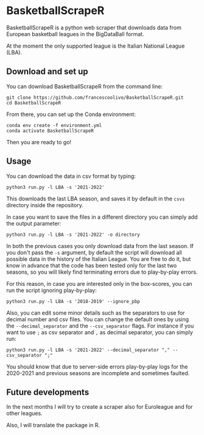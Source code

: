 # BasketballScrapeR

BasketballScrapeR is a python web scraper that downloads data from European basketball leagues in the BigDataBall format.

At the moment the only supported league is the Italian National League (LBA).

## Download and set up

You can download BasketballScrapeR from the command line:
```shell
git clone https://github.com/francescoolivo/BasketballScrapeR.git
cd BasketballScrapeR
```

From there, you can set up the Conda environment:
```shell
conda env create -f environment.yml
conda activate BasketballScrapeR
```

Then you are ready to go!

## Usage

You can download the data in csv format by typing:
```shell
python3 run.py -l LBA -s '2021-2022'
```
This downloads the last LBA season, and saves it by default in the ```csvs``` directory inside the repository.

In case you want to save the files in a different directory you can simply add the output parameter:
```shell
python3 run.py -l LBA -s '2021-2022' -o directory
```

In both the previous cases you only download data from the last season. If you don't pass the ```-s``` argument, by default the script will download all possible data in the history of the Italian League.
You are free to do it, but know in advance that the code has been tested only for the last two seasons, so you will likely find terminating errors due to play-by-play errors.

For this reason, in case you are interested only in the box-scores, you can run the script ignoring play-by-play:
```shell
python3 run.py -l LBA -s '2018-2019' --ignore_pbp
```

Also, you can edit some minor details such as the separators to use for decimal number and csv files. You can change the default ones by using the `--decimal_separator` and the `--csv_separator` flags. For instance if you want to use `;` as csv separator and `,` as decimal separator, you can simply run:

```shell
python3 run.py -l LBA -s '2021-2022' --decimal_separator "," --csv_separator ";" 
```

You should know that due to server-side errors play-by-play logs for the 2020-2021 and previous seasons are incomplete and sometimes faulted.

## Future developments
In the next months I will try to create a scraper also for Euroleague and for other leagues.

Also, I will translate the package in R.



